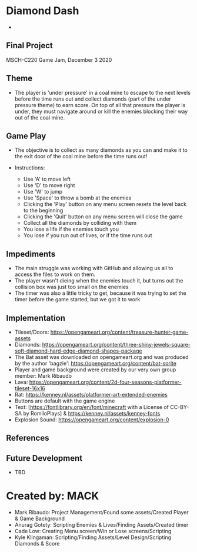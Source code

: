 # Diamond Dash
-
## Final Project
MSCH-C220 Game Jam, December 3 2020

## Theme
- The player is 'under pressure' in a coal mine to escape to the next levels before the time runs out and collect diamonds (part of the under pressure theme) to earn score. On top of all that pressure the player is under, they must navigate around or kill the enemies blocking their way out of the coal mine.

## Game Play
- The objective is to collect as many diamonds as you can and make it to the exit door of the coal mine before the time runs out!

- Instructions:
  - Use 'A' to move left
  - Use 'D' to move right
  - Use 'W' to jump
  - Use 'Space' to throw a bomb at the enemies
  - Clicking the 'Play' button on any menu screen resets the level back to the beginning
  - Clicking the 'Quit' button on any menu screen will close the game
  - Collect all the diamonds by colliding with them
  - You lose a life if the enemies touch you
  - You lose if you run out of lives, or if the time runs out

## Impediments
- The main struggle was working with GitHub and allowing us all to access the files to work on them. 
- The player wasn't dieing when the enemies touch it, but turns out the collision box was just too small on the enemies
- The timer was also a little tricky to get, because it was trying to set the timer before the game started, but we got it to work

## Implementation
- Tileset/Doors: https://opengameart.org/content/treasure-hunter-game-assets
- Diamonds: https://opengameart.org/content/three-shiny-jewels-square-soft-diamond-hard-edge-diamond-shapes-package
- The Bat asset was downloaded on opengameart.org and was produced by the author 'bagzie': https://opengameart.org/content/bat-sprite
- Player and game background were created by our very own group member: Mark Ribaudo
- Lava: https://opengameart.org/content/2d-four-seasons-platformer-tileset-16x16
- Rat: https://kenney.nl/assets/platformer-art-extended-enemies
- Buttons are default with the game engine
- Text: [https://fontlibrary.org/en/font/minecraft with a License of CC-BY-SA by RomiloPlays] & https://kenney.nl/assets/kenney-fonts
- Explosion Sound: https://opengameart.org/content/explosion-0

## References

## Future Development
- TBD

# Created by: MACK
- Mark Ribaudo: Project Management/Found some assets/Created Player & Game Background
- Anurag Gotety: Scripting Enemies & Lives/Finding Assets/Created timer
- Cade Low: Creating Menu screen/Win or Lose screens/Scripting
- Kyle Klingaman: Scripting/Finding Assets/Level Design/Scripting Diamonds & Score
